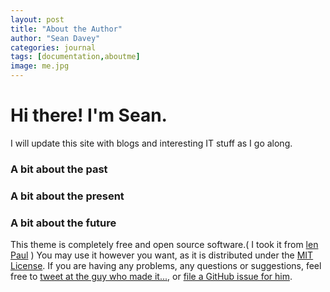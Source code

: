 ```yaml
---
layout: post
title: "About the Author"
author: "Sean Davey"
categories: journal
tags: [documentation,aboutme]
image: me.jpg
---
```


Hi there! I'm Sean. 
=======

I will update this site with blogs and interesting IT stuff as I go along.


### A bit about the past



### A bit about the present



### A bit about the future














This theme is completely free and open source software.( I took it from  [len Paul](https://github.com/LeNPaul) ) You may use it however you want, as it is distributed under the [MIT License](http://choosealicense.com/licenses/mit/). If you are having any problems, any questions or suggestions, feel free to [tweet at the guy who made it...](https://twitter.com/intent/tweet?text=My%question%about%Lagrange%is:%&amp;via=paululele), or [file a GitHub issue for him](https://github.com/lenpaul/lagrange/issues/new).
